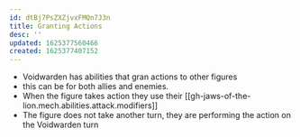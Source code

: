```yaml
---
id: dtBj7PsZXZjvxFMQn7J3n
title: Granting Actions
desc: ''
updated: 1625377560466
created: 1625377407152
---
```


- Voidwarden has abilities that gran actions to other figures
- this can be for both allies and enemies.
- When the figure takes action they use their [[gh-jaws-of-the-lion.mech.abilities.attack.modifiers]]
- The figure does not take another turn, they are performing the action on the Voidwarden turn
